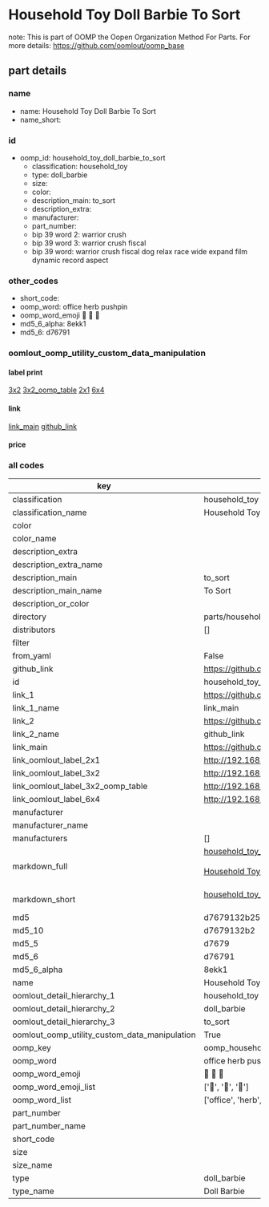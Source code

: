 # Household Toy Doll Barbie To Sort  

note: This is part of OOMP the Oopen Organization Method For Parts. For more details: https://github.com/oomlout/oomp_base

##  part details





### name
* name: Household Toy Doll Barbie To Sort
* name_short: 
### id
* oomp_id: household_toy_doll_barbie_to_sort
  * classification: household_toy
  * type: doll_barbie
  * size: 
  * color: 
  * description_main: to_sort
  * description_extra: 
  * manufacturer: 
  * part_number: 
  * bip 39 word 2: warrior crush
  * bip 39 word 3: warrior crush fiscal
  * bip 39 word: warrior crush fiscal dog relax race wide expand film dynamic record aspect

### other_codes
* short_code: 
* oomp_word: office herb pushpin
* oomp_word_emoji :office: :herb: :pushpin:
* md5_6_alpha: 8ekk1
* md5_6: d76791






### oomlout_oomp_utility_custom_data_manipulation
#### label print
[3x2](http://192.168.1.245:1112/?label=oomp%208ekk1)
[3x2_oomp_table](http://192.168.1.107:1112/?label=oomp%208ekk1)
[2x1](http://192.168.1.242:1112/?label=oomp%208ekk1)
[6x4](http://192.168.1.55:1112/?label=oomp%208ekk1)    

#### link

[link_main](https://github.com/oomlout/oomlout_oomp_current_version_messy/tree/main/parts/household_toy_doll_barbie_to_sort) [github_link](https://github.com/oomlout/oomlout_oomp_part_src/tree/main/parts/household_toy_doll_barbie_to_sort)                             

#### price







### all codes 
| key | value |  
| --- | --- |  
| classification | household_toy |  
| classification_name | Household Toy |  
| color |  |  
| color_name |  |  
| description_extra |  |  
| description_extra_name |  |  
| description_main | to_sort |  
| description_main_name | To Sort |  
| description_or_color |   |  
| directory | parts/household_toy_doll_barbie_to_sort |  
| distributors | [] |  
| filter |  |  
| from_yaml | False |  
| github_link | https://github.com/oomlout/oomlout_oomp_part_src/tree/main/parts/household_toy_doll_barbie_to_sort |  
| id | household_toy_doll_barbie_to_sort |  
| link_1 | https://github.com/oomlout/oomlout_oomp_current_version_messy/tree/main/parts/household_toy_doll_barbie_to_sort |  
| link_1_name | link_main |  
| link_2 | https://github.com/oomlout/oomlout_oomp_part_src/tree/main/parts/household_toy_doll_barbie_to_sort |  
| link_2_name | github_link |  
| link_main | https://github.com/oomlout/oomlout_oomp_current_version_messy/tree/main/parts/household_toy_doll_barbie_to_sort |  
| link_oomlout_label_2x1 | http://192.168.1.242:1112/?label=oomp%208ekk1 |  
| link_oomlout_label_3x2 | http://192.168.1.245:1112/?label=oomp%208ekk1 |  
| link_oomlout_label_3x2_oomp_table | http://192.168.1.107:1112/?label=oomp%208ekk1 |  
| link_oomlout_label_6x4 | http://192.168.1.55:1112/?label=oomp%208ekk1 |  
| manufacturer |  |  
| manufacturer_name |  |  
| manufacturers | [] |  
| markdown_full | [household_toy_doll_barbie_to_sort](https://github.com/oomlout/oomlout_oomp_current_version_messy/tree/main/parts/household_toy_doll_barbie_to_sort)<br>[](https://github.com/oomlout/oomlout_oomp_current_version_messy/tree/main/parts/household_toy_doll_barbie_to_sort)<br>[Household Toy Doll Barbie To Sort](https://github.com/oomlout/oomlout_oomp_current_version_messy/tree/main/parts/household_toy_doll_barbie_to_sort)<br><br> |  
| markdown_short | [household_toy_doll_barbie_to_sort](https://github.com/oomlout/oomlout_oomp_current_version_messy/tree/main/parts/household_toy_doll_barbie_to_sort)<br><br> |  
| md5 | d7679132b2503f56c1da8408af0d47ba |  
| md5_10 | d7679132b2 |  
| md5_5 | d7679 |  
| md5_6 | d76791 |  
| md5_6_alpha | 8ekk1 |  
| name | Household Toy Doll Barbie To Sort |  
| oomlout_detail_hierarchy_1 | household_toy |  
| oomlout_detail_hierarchy_2 | doll_barbie |  
| oomlout_detail_hierarchy_3 | to_sort |  
| oomlout_oomp_utility_custom_data_manipulation | True |  
| oomp_key | oomp_household_toy_doll_barbie_to_sort |  
| oomp_word | office herb pushpin |  
| oomp_word_emoji | :office: :herb: :pushpin: |  
| oomp_word_emoji_list | [':office:', ':herb:', ':pushpin:'] |  
| oomp_word_list | ['office', 'herb', 'pushpin'] |  
| part_number |  |  
| part_number_name |  |  
| short_code |  |  
| size |  |  
| size_name |  |  
| type | doll_barbie |  
| type_name | Doll Barbie |  
